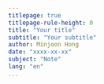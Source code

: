 ```yaml
---
titlepage: true
titlepage-rule-height: 0
title: "Your title"
subtitle: "Your subtitle"
author: Minjoon Hong
date: "xxxx-xx-xx"
subject: "Note"
lang: "en"
...
```

